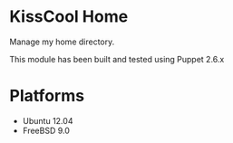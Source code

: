 # KissCool Home #

Manage my home directory.

This module has been built and tested using Puppet 2.6.x

# Platforms #

 * Ubuntu 12.04
 * FreeBSD 9.0
